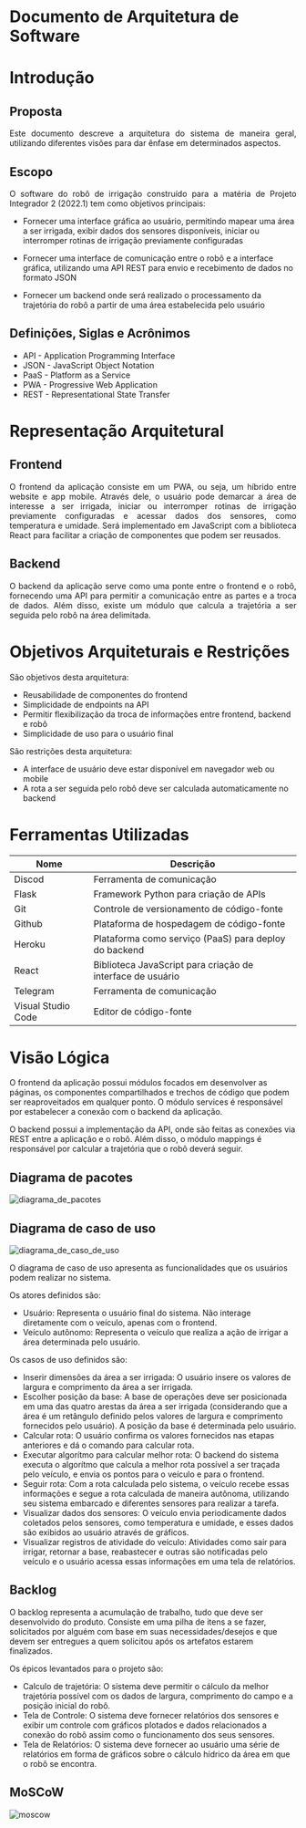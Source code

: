 # Documento de Arquitetura de Software

# Introdução
## Proposta

<p align="justify">
Este documento descreve a arquitetura do sistema de maneira geral, utilizando diferentes visões para dar ênfase em determinados aspectos.
</p>

## Escopo

<p align="justify">
O software do robô de irrigação construído para a matéria de Projeto Integrador 2 (2022.1) tem como objetivos principais:

* Fornecer uma interface gráfica ao usuário, permitindo mapear uma área a ser irrigada, exibir dados dos sensores disponíveis, iniciar ou interromper rotinas de irrigação previamente configuradas

* Fornecer uma interface de comunicação entre o robô e a interface gráfica, utilizando uma API REST para envio e recebimento de dados no formato JSON

* Fornecer um backend onde será realizado o processamento da trajetória do robô a partir de uma área estabelecida pelo usuário
</p>

## Definições, Siglas e Acrônimos

* API - Application Programming Interface
* JSON - JavaScript Object Notation
* PaaS - Platform as a Service
* PWA - Progressive Web Application
* REST - Representational State Transfer

# Representação Arquitetural
## Frontend

<p align="justify">
O frontend da aplicação consiste em um PWA, ou seja, um híbrido entre website e app mobile. Através dele, o usuário pode demarcar a área de interesse a ser irrigada, iniciar ou interromper rotinas de irrigação previamente configuradas e acessar dados dos sensores, como temperatura e umidade. Será implementado em JavaScript com a biblioteca React para facilitar a criação de componentes que podem ser reusados.
</p>

## Backend

<p align="justify">
O backend da aplicação serve como uma ponte entre o frontend e o robô, fornecendo uma API para permitir a comunicação entre as partes e a troca de dados. Além disso, existe um módulo que calcula a trajetória a ser seguida pelo robô na área delimitada.
</p>

# Objetivos Arquiteturais e Restrições

São objetivos desta arquitetura:
* Reusabilidade de componentes do frontend
* Simplicidade de endpoints na API
* Permitir flexibilização da troca de informações entre frontend, backend e robô
* Simplicidade de uso para o usuário final

São restrições desta arquitetura:

* A interface de usuário deve estar disponível em navegador web ou mobile
* A rota a ser seguida pelo robô deve ser calculada automaticamente no backend

# Ferramentas Utilizadas

|Nome|Descrição|
|--|--|
|Discod|Ferramenta de comunicação|
|Flask|Framework Python para criação de APIs|
|Git|Controle de versionamento de código-fonte|
|Github|Plataforma de hospedagem de código-fonte|
|Heroku|Plataforma como serviço (PaaS) para deploy do backend|
|React|Biblioteca JavaScript para criação de interface de usuário|
|Telegram|Ferramenta de comunicação|
|Visual Studio Code|Editor de código-fonte|

# Visão Lógica

O frontend da aplicação possui módulos focados em desenvolver as páginas, os componentes compartilhados e trechos de código que podem ser reaproveitados em qualquer ponto. O módulo services é responsável por estabelecer a conexão com o backend da aplicação.

O backend possui a implementação da API, onde são feitas as conexões via REST entre a aplicação e o robô. Além disso, o módulo mappings é responsável por calcular a trajetória que o robô deverá seguir.

## Diagrama de pacotes

![diagrama_de_pacotes](./img/diagrama_de_pacotes.png)

## Diagrama de caso de uso

![diagrama_de_caso_de_uso](./img/diagrama_de_caso_de_uso.png)

O diagrama de caso de uso apresenta as funcionalidades que os usuários podem realizar no sistema.

Os atores definidos são:

- Usuário: Representa o usuário final do sistema. Não interage diretamente com o veículo, apenas com o frontend.
- Veículo autônomo: Representa o veículo que realiza a ação de irrigar a área determinada pelo usuário.

Os casos de uso definidos são:

- Inserir dimensões da área a ser irrigada: O usuário insere os valores de largura e comprimento da área a ser irrigada.
- Escolher posição da base: A base de operações deve ser posicionada em uma das quatro arestas da área a ser irrigada (considerando que a área é um retângulo definido pelos valores de largura e comprimento fornecidos pelo usuário). A posição da base é determinada pelo usuário.
- Calcular rota: O usuário confirma os valores fornecidos nas etapas anteriores e dá o comando para calcular rota.
- Executar algorítmo para calcular melhor rota: O backend do sistema executa o algorítmo que calcula a melhor rota possível a ser traçada pelo veículo, e envia os pontos para o veículo e para o frontend.
- Seguir rota: Com a rota calculada pelo sistema, o veículo recebe essas informações e segue a rota calculada de maneira autônoma, utilizando seu sistema embarcado e diferentes sensores para realizar a tarefa.
- Visualizar dados dos sensores: O veículo envia periodicamente dados coletados pelos sensores, como temperatura e umidade, e esses dados são exibidos ao usuário através de gráficos.
- Visualizar registros de atividade do veículo: Atividades como sair para irrigar, retornar a base, reabastecer e outras são notificadas pelo veículo e o usuário acessa essas informações em uma tela de relatórios.

## Backlog
O backlog representa a acumulação de trabalho, tudo que deve ser desenvolvido do produto. Consiste em uma pilha de itens a se fazer, solicitados por alguém com base em suas necessidades/desejos e que devem ser entregues a quem solicitou após os artefatos estarem finalizados.

Os épicos levantados para o projeto são:

- Calculo de trajetória: O sistema deve permitir o cálculo da melhor trajetória possível com os dados de largura, comprimento do campo e a posição inicial do robô.
- Tela de Controle: O sistema deve fornecer relatórios dos sensores e exibir um controle com gráficos plotados e dados relacionados a conexão do robô assim como o funcionamento dos seus sensores.
- Tela de Relatórios: O sistema deve fornecer ao usuário uma série de relatórios em forma de gráficos sobre o cálculo hídrico da área em que o robô se encontra.

## MoSCoW
![moscow](./img/moscow.png)
